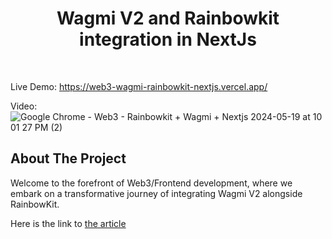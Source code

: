 <div align="center">
    <h1>Wagmi V2 and Rainbowkit integration in NextJs</h1>
</div>

<br />

Live Demo: https://web3-wagmi-rainbowkit-nextjs.vercel.app/

Video: 
![Google Chrome - Web3 - Rainbowkit + Wagmi + Nextjs 2024-05-19 at 10 01 27 PM (2)](https://github.com/geryit/web3-wagmi-rainbowkit-nextjs/assets/514149/54fa8550-3487-453e-b349-f1d3619f9794)



## About The Project

Welcome to the forefront of Web3/Frontend development, where we embark on a transformative journey of integrating Wagmi V2 alongside RainbowKit.

Here is the link to [the article](https://medium.com/@danmugh/integrating-wagmi-v2-and-rainbowkit-in-nextjs-a-comprehensive-guide-part-1-3fc271879075)
